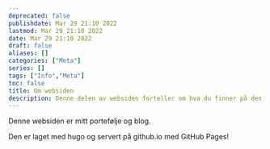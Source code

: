 ```yaml
---
deprecated: false
publishdate: Mar 29 21:10 2022
lastmod: Mar 29 21:10 2022
date: Mar 29 21:10 2022
draft: false
aliases: []
categories: ["Meta"]
series: []
tags: ["Info","Meta"]
toc: false
title: Om websiden
description: Denne delen av websiden forteller om hva du finner på den.
---
```


Denne websiden er mitt portefølje og blog.

Den er laget med hugo og servert på github.io med GitHub Pages!
